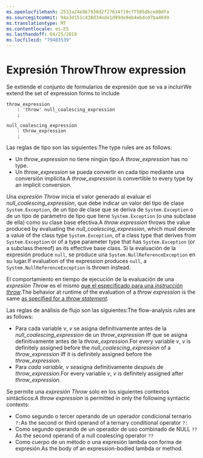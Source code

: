 ```yaml
---
ms.openlocfilehash: 2532a24e867930d2f27614f19c77585dbce80dfa
ms.sourcegitcommit: 94a3d151c438d34ede1d99de9eb4ebdc07ba4699
ms.translationtype: MT
ms.contentlocale: es-ES
ms.lasthandoff: 04/25/2019
ms.locfileid: "79483539"
---
```

# <a name="throw-expression"></a><span data-ttu-id="edf5a-101">Expresión Throw</span><span class="sxs-lookup"><span data-stu-id="edf5a-101">Throw expression</span></span>

<span data-ttu-id="edf5a-102">Se extiende el conjunto de formularios de expresión que se va a incluir</span><span class="sxs-lookup"><span data-stu-id="edf5a-102">We extend the set of expression forms to include</span></span>

```antlr
throw_expression
    : 'throw' null_coalescing_expression
    ;

null_coalescing_expression
    : throw_expression
    ;
```

<span data-ttu-id="edf5a-103">Las reglas de tipo son las siguientes:</span><span class="sxs-lookup"><span data-stu-id="edf5a-103">The type rules are as follows:</span></span>

- <span data-ttu-id="edf5a-104">Un *throw_expression* no tiene ningún tipo.</span><span class="sxs-lookup"><span data-stu-id="edf5a-104">A *throw_expression* has no type.</span></span>
- <span data-ttu-id="edf5a-105">Un *throw_expression* se pueda convertir en cada tipo mediante una conversión implícita.</span><span class="sxs-lookup"><span data-stu-id="edf5a-105">A *throw_expression* is convertible to every type by an implicit conversion.</span></span>

<span data-ttu-id="edf5a-106">Una *expresión Throw* inicia el valor generado al evaluar el *null_coalescing_expression*, que debe indicar un valor del tipo de clase `System.Exception`, de un tipo de clase que se deriva de `System.Exception` o de un tipo de parámetro de tipo que tiene `System.Exception` (o una subclase de ella) como su clase base efectiva.</span><span class="sxs-lookup"><span data-stu-id="edf5a-106">A *throw expression* throws the value produced by evaluating the *null_coalescing_expression*, which must denote a value of the class type `System.Exception`, of a class type that derives from `System.Exception` or of a type parameter type that has `System.Exception` (or a subclass thereof) as its effective base class.</span></span> <span data-ttu-id="edf5a-107">Si la evaluación de la expresión produce `null`, se produce una `System.NullReferenceException` en su lugar.</span><span class="sxs-lookup"><span data-stu-id="edf5a-107">If evaluation of the expression produces `null`, a `System.NullReferenceException` is thrown instead.</span></span>

<span data-ttu-id="edf5a-108">El comportamiento en tiempo de ejecución de la evaluación de una *expresión Throw* es el mismo [que el especificado para una *instrucción throw*](../../spec/statements.md#the-throw-statement).</span><span class="sxs-lookup"><span data-stu-id="edf5a-108">The behavior at runtime of the evaluation of a *throw expression* is the same [as specified for a *throw statement*](../../spec/statements.md#the-throw-statement).</span></span>

<span data-ttu-id="edf5a-109">Las reglas de análisis de flujo son las siguientes:</span><span class="sxs-lookup"><span data-stu-id="edf5a-109">The flow-analysis rules are as follows:</span></span>

- <span data-ttu-id="edf5a-110">Para cada variable *v*, *v* se asigna definitivamente antes de la *null_coalescing_expression* de un *throw_expression* iff que se asigna definitivamente antes de la *throw_expression*.</span><span class="sxs-lookup"><span data-stu-id="edf5a-110">For every variable *v*, *v* is definitely assigned before the *null_coalescing_expression* of a *throw_expression* iff it is definitely assigned before the *throw_expression*.</span></span>
- <span data-ttu-id="edf5a-111">Para *cada variable, v se*asigna definitivamente *después* de *throw_expression*.</span><span class="sxs-lookup"><span data-stu-id="edf5a-111">For every variable *v*, *v* is definitely assigned after *throw_expression*.</span></span>

<span data-ttu-id="edf5a-112">Se permite una *expresión Throw* solo en los siguientes contextos sintácticos:</span><span class="sxs-lookup"><span data-stu-id="edf5a-112">A *throw expression* is permitted in only the following syntactic contexts:</span></span>
- <span data-ttu-id="edf5a-113">Como segundo o tercer operando de un operador condicional ternario `?:`</span><span class="sxs-lookup"><span data-stu-id="edf5a-113">As the second or third operand of a ternary conditional operator `?:`</span></span>
- <span data-ttu-id="edf5a-114">Como segundo operando de un operador de uso combinado de NULL `??`</span><span class="sxs-lookup"><span data-stu-id="edf5a-114">As the second operand of a null coalescing operator `??`</span></span>
- <span data-ttu-id="edf5a-115">Como cuerpo de un método o una expresión lambda con forma de expresión.</span><span class="sxs-lookup"><span data-stu-id="edf5a-115">As the body of an expression-bodied lambda or method.</span></span>
